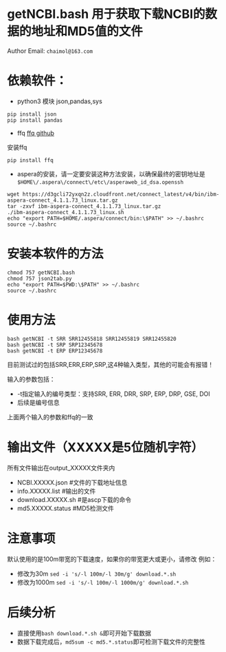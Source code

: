 # getNCBI.bash 用于获取下载NCBI的数据的地址和MD5值的文件

Author Email: `chaimol@163.com`

# 依赖软件：
- python3 模块 json,pandas,sys
```
pip install json
pip install pandas
```
- ffq [ffq github](https://github.com/pachterlab/ffq)

安装ffq 
  ```
  pip install ffq
  ```
- aspera的安装，请一定要安装这种方法安装，以确保最终的密钥地址是`$HOME\/.aspera\/connect\/etc\/asperaweb_id_dsa.openssh`
```
wget https://d3gcli72yxqn2z.cloudfront.net/connect_latest/v4/bin/ibm-aspera-connect_4.1.1.73_linux.tar.gz
tar -zxvf ibm-aspera-connect_4.1.1.73_linux.tar.gz
./ibm-aspera-connect_4.1.1.73_linux.sh
echo "export PATH=$HOME/.aspera/connect/bin:\$PATH" >> ~/.bashrc
source ~/.bashrc
```

# 安装本软件的方法
```
chmod 757 getNCBI.bash
chmod 757 json2tab.py
echo "export PATH=$PWD:\$PATH" >> ~/.bashrc
source ~/.bashrc
```

# 使用方法
```
bash getNCBI -t SRR SRR12455818 SRR12455819 SRR12455820
bash getNCBI -t SRP SRP12345678
bash getNCBI -t ERP ERP12345678
```
目前测试过的包括SRR,ERR,ERP,SRP,这4种输入类型，其他的可能会有报错！

输入的参数包括：
- -t指定输入的编号类型：支持SRR, ERR, DRR, SRP, ERP, DRP, GSE, DOI
- 后续是编号信息

上面两个输入的参数和ffq的一致


# 输出文件（XXXXX是5位随机字符）
所有文件输出在output_XXXXX文件夹内
- NCBI.XXXXX.json #文件的下载地址信息
- info.XXXXX.list #输出的文件
- download.XXXXX.sh #是ascp下载的命令
- md5.XXXXX.status #MD5检测文件

# 注意事项
默认使用的是100m带宽的下载速度，如果你的带宽更大或更小，请修改
例如：
- 修改为30m `sed -i 's/-l 100m/-l 30m/g' download.*.sh` 
- 修改为1000m `sed -i 's/-l 100m/-l 1000m/g' download.*.sh`

# 后续分析
- 直接使用`bash download.*.sh &`即可开始下载数据
- 数据下载完成后，`md5sum -c md5.*.status`即可检测下载文件的完整性








